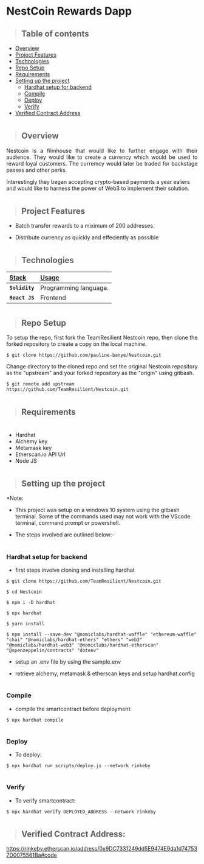 # NestCoin Rewards Dapp

> ## Table of contents

- [Overview](#overview)
- [Project Features](#project-features)
- [Technologies](#technologies)
- [Repo Setup](#repo-setup)
- [Requirements](#requirements)
- [Setting up the project](#setting-up-the-project)
  - [Hardhat setup for backend](#hardhat-setup-for-backend)
  - [Compile](#compile)
  - [Deploy](#deploy)
  - [Verify](#verify)
- [Verified Contract Address](#verified-contract-address)

#

> ## Overview

<p align="justify">
Nestcoin is a filmhouse that would like to further engage with their audience. They would like to create a currency which would be used to reward loyal customers. The curremcy would later be traded for backstage passes and other perks.

Interestingly they began accepting crypto-based payments a year ealiers and would like to harness the power of Web3 to implement their solution.
</p>

#

> ## Project Features
>
- Batch transfer rewards to a miximum of 200 addresses.

- Distribute currency as quickly and effeciently as possible

</p>

#

> ## Technologies

| <b><u>Stack</u></b>          | <b><u>Usage</u></b>   |
| :--------------------------- | :-------------------- |
| **`Solidity`**             | Programming language. |
| **`React JS`**               | Frontend              |


#

> ## Repo Setup

<p align="justify">
To setup the repo, first fork the TeamResilient Nestcoin repo, then clone the forked repository to create a copy on the local machine.
</p>

    $ git clone https://github.com/pauline-banye/Nestcoin.git

<p align="justify">
Change directory to the cloned repo and set the original Nestcoin repository as the "upstream" and your forked repository as the "origin" using gitbash.
</p>

    $ git remote add upstream https://github.com/TeamResilient/Nestcoin.git
#

> ## Requirements
#
- Hardhat
- Alchemy key
- Metamask key
- Etherscan.io API Url
- Node JS
#
> ## Setting up the project
\*Note:

- This project was setup on a windows 10 system using the gitbash terminal. Some of the commands used may not work with the VScode terminal, command prompt or powershell.

- The steps involved are outlined below:-
#

### Hardhat setup for backend


- first steps involve cloning and installing hardhat
```shell
$ git clone https://github.com/TeamResilient/Nestcoin.git

$ cd Nestcoin

$ npm i -D hardhat

$ npx hardhat

$ yarn install

$ npm install --save-dev "@nomiclabs/hardhat-waffle" "ethereum-waffle" "chai" "@nomiclabs/hardhat-ethers" "ethers" "web3" "@nomiclabs/hardhat-web3" "@nomiclabs/hardhat-etherscan" "@openzeppelin/contracts" "dotenv"
```
- setup an .env file by using the sample.env 

- retrieve alchemy, metamask & etherscan keys and setup hardhat.config
#
### Compile
- compile the smartcontract before deployment: 
```
$ npx hardhat compile
```
#
### Deploy
- To deploy: 
```
$ npx hardhat run scripts/deploy.js --network rinkeby
```
#
### Verify
- To verify smartcontract: 
```
$ npx hardhat verify DEPLOYED_ADDRESS --network rinkeby
```
#
> ## Verified Contract Address: 
https://rinkeby.etherscan.io/address/0x9DC7331249dd5E9474E9da1d747537D0075561Ba#code